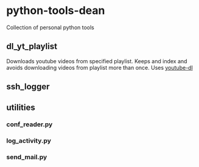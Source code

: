 # python-tools-dean
Collection of personal python tools

## dl_yt_playlist
Downloads youtube videos from specified playlist. Keeps and index and avoids downloading videos from playlist more than once.
Uses [youtube-dl](https://github.com/rg3/youtube-dl)

## ssh_logger

## utilities
### conf_reader.py
### log_activity.py
### send_mail.py
